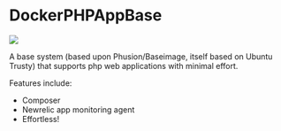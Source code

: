# DockerPHPAppBase

[![](https://badge.imagelayers.io/thruio/docker-webapp:latest.svg)](https://imagelayers.io/?images=thruio/docker-webapp:latest 'Get your own badge on imagelayers.io')

A base system (based upon Phusion/Baseimage, itself based on Ubuntu Trusty) that supports php web applications with minimal effort.

Features include:

 * Composer
 * Newrelic app monitoring agent
 * Effortless!

